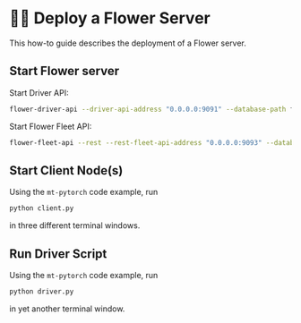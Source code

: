 # 🧑‍🔬 Deploy a Flower Server

This how-to guide describes the deployment of a Flower server.

## Start Flower server

Start Driver API:

```bash
flower-driver-api --driver-api-address "0.0.0.0:9091" --database-path flwr.db
```

Start Flower Fleet API:

```bash
flower-fleet-api --rest --rest-fleet-api-address "0.0.0.0:9093" --database-path flwr.db
```

## Start Client Node(s)

Using the `mt-pytorch` code example, run

```bash
python client.py
```

in three different terminal windows.

## Run Driver Script

Using the `mt-pytorch` code example, run

```bash
python driver.py
```

in yet another terminal window.
